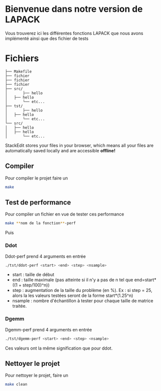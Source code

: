 # Bienvenue dans notre version de LAPACK

Vous trouverez ici les différentes fonctions LAPACK que nous avons implémenté ainsi que des fichier de tests

# Fichiers

 ```
├── Makefile
├── fichier
├── fichier
├── fichier
├── src/
│   	├── hello
│	├── hello
│   	└── etc...
├── tst/
│   	├── hello
│	├── hello
│   	└── etc...
└── src/
│	├── hello
│	├── hello
│   	└── etc...
```

StackEdit stores your files in your browser, which means all your files are automatically saved locally and are accessible **offline!**

## Compiler

Pour compiler le projet faire un 

```sh
make
```

## Test de performance

Pour compiler un fichier en vue de tester ces performance 
```sh
make **nom de la fonction**-perf
```
Puis

### Ddot
Ddot-perf prend 4 arguments en entrée
```sh
./tst/ddot-perf <start> <end> <step> <nsample>
```
* start   : taille de début
* end     : taille maximale (pas atteinte si il n'y a pas de n tel que end=start*((1 + step/100)^n))
* step    : augmentation de la taille du problème (en %). Ex : si step = 25, alors la les valeurs testées seront de la forme start*(1.25^n)
* nsample : nombre d'échantillon à tester pour chaque taille de matrice traitée.

### Dgemm
Dgemm-perf  prend 4 arguments en entrée
```sh
./tst/dgemm-perf <start> <end> <step> <nsample>
```
Ces valeurs ont la même signification que pour ddot.

## Nettoyer le projet

Pour nettoyer le projet, faire un 
```sh
make clean
```
